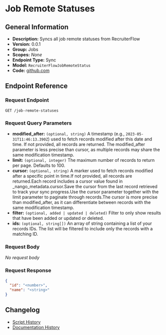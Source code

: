 <!-- BEGIN GENERATED CONTENT -->
# Job Remote Statuses

## General Information

- **Description:** Syncs all job remote statuses from RecruiterFlow
- **Version:** 0.0.1
- **Group:** Jobs
- **Scopes:** _None_
- **Endpoint Type:** Sync
- **Model:** `RecruiterFlowJobRemoteStatus`
- **Code:** [github.com](https://github.com/NangoHQ/integration-templates/tree/main/integrations/recruiterflow/syncs/job-remote-statuses.ts)


## Endpoint Reference

### Request Endpoint

`GET /job-remote-statuses`

### Request Query Parameters

- **modified_after:** `(optional, string)` A timestamp (e.g., `2023-05-31T11:46:13.390Z`) used to fetch records modified after this date and time. If not provided, all records are returned. The modified_after parameter is less precise than cursor, as multiple records may share the same modification timestamp.
- **limit:** `(optional, integer)` The maximum number of records to return per page. Defaults to 100.
- **cursor:** `(optional, string)` A marker used to fetch records modified after a specific point in time.If not provided, all records are returned.Each record includes a cursor value found in _nango_metadata.cursor.Save the cursor from the last record retrieved to track your sync progress.Use the cursor parameter together with the limit parameter to paginate through records.The cursor is more precise than modified_after, as it can differentiate between records with the same modification timestamp.
- **filter:** `(optional, added | updated | deleted)` Filter to only show results that have been added or updated or deleted.
- **ids:** `(optional, string[])` An array of string containing a list of your records IDs. The list will be filtered to include only the records with a matching ID.

### Request Body

_No request body_

### Request Response

```json
{
  "id": "<number>",
  "name": "<string>"
}
```

## Changelog

- [Script History](https://github.com/NangoHQ/integration-templates/commits/main/integrations/recruiterflow/syncs/job-remote-statuses.ts)
- [Documentation History](https://github.com/NangoHQ/integration-templates/commits/main/integrations/recruiterflow/syncs/job-remote-statuses.md)

<!-- END  GENERATED CONTENT -->

